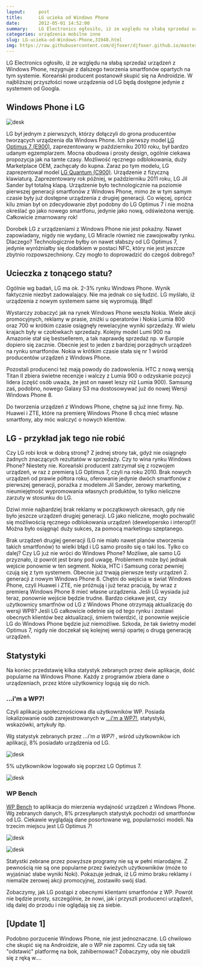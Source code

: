 ```yaml
---
layout:     post
title:      LG ucieka od Windows Phone
date:       2012-05-01 14:52:00
summary:    LG Electronics ogłosiło, iż ze względu na słabą sprzedaż urządzeń z Windows Phone, rezygnuje z dalszego tworzenia smartfonów opartych na tym systemie. Koreański producent postanowił skupić się na Androidzie. W najbliższej przyszłości nowe urządzenia od LG będą dostępne jedynie z systemem od Googla.Windows Phone i LG<!---->LG z Windows Phone —  Optimus 7, Quantum, Jil Sander<!---->LG był jednym z pie...
categories: urządzenia mobilne inne
slug: LG-ucieka-od-Windows-Phone,31948.html
img: https://raw.githubusercontent.com/djfoxer/djfoxer.github.io/master/_img/2012-5-1-_150_/g_-_-x-_-_-_x20120501144444_0.jpg
---
```




LG Electronics ogłosiło, iż ze względu na słabą sprzedaż urządzeń z Windows Phone, rezygnuje z dalszego tworzenia smartfonów opartych na tym systemie. Koreański producent postanowił skupić się na Androidzie. W najbliższej przyszłości nowe urządzenia od LG będą dostępne jedynie z systemem od Googla.



## Windows Phone i LG





![desk](https://raw.githubusercontent.com/djfoxer/djfoxer.github.io/master/_img/2012-5-1-_150_/g_-_-x-_-_-_x20120501144444_0.jpg)



LG był jednym z pierwszych, którzy dołączyli do grona producentów tworzących urządzenia dla Windows Phone. Ich pierwszy model [LG Optimus 7 (E900)](http://www.dobreprogramy.pl/djfoxer/Windows-Phone-w-LG-E,26695.html),  zaprezentowany w październiku 2010 roku, był bardzo udanym egzemplarzem. Mocna obudowa i prosty design, ogólnie ciekawa propozycja jak na tamte czasy. Możliwość ręcznego odblokowania, duży Marketplace OEM, zachęcały do kupna.  Zaraz po tym modelu, LG zaprezentował model [LG Quantum (C900)](http://en.wikipedia.org/wiki/LG_Quantum).  Urządzenie z fizyczną klawiaturą. Zaprezentowany rok później, w październiku 2011 roku, LG Jil Sander był totalną klapą. Urządzenie było technologicznie na poziomie pierwszej generacji smartfonów z Windows Phone, mimo że w tym samym czasie były już dostępne urządzenia z drugiej generacji. Co więcej, oprócz kilu zmian był on zdecydowanie zbyt podobny do LG Optimus 7 i nie można określać go jako nowego smartfonu, jedynie jako nową, odświeżona wersję. Całkowicie zmarnowany rok!

Dorobek LG z urządzeniami z Windows Phone nie jest pokaźny. Nawet zapowiadany, nigdy nie wydany, LG Miracle również nie zawojowałby rynku. Dlaczego? Technologicznie byłby on nawet słabszy od LG Optimus 7, jedynie wyróżniałby się dodatkiem w postaci NFC, który nie jest jeszcze zbytnio rozpowszechniony. Czy mogło to doprowadzić do czegoś dobrego?



## Ucieczka z tonącego statu?



Ogólnie wg badań, LG ma ok. 2-3% rynku Windows Phone. Wynik faktycznie niezbyt zadowalający. Nie ma jednak co się łudzić. LG myślało, iż urządzenia z  nowym systemem same się wypromują. Błąd!

Wystarczy zobaczyć jak na rynek Windows Phone weszła Nokia. Wiele akcji promocyjnych, reklamy w prasie, zniżki u operatorów i Nokia Lumia 800 oraz 700 w krótkim czasie osiągnęły rewelacyjne wyniki sprzedaży. W wielu krajach były w czołówkach sprzedaży. Kolejny model Lumi 900 na Amazonie stał się bestsellerem, a tak naprawdę sprzedaż np. w Europie dopiero się zacznie. Obecnie jest to jeden z bardziej porządnych urządzeń na rynku smartfonów. Nokia w krótkim czasie stała się nr 1 wśród producentów urządzeń z Windows Phone. 

Pozostali producenci też mają powody do zadowolenia. HTC z nową wersją Titan II zbiera świetne recenzje i walczy z Lumia 900 o odzyskanie pozycji lidera (część osób uważa, że jest on nawet leszy niż Lumia 900). Samsung zaś, podobno, nowego Galaxy S3 ma dostosowywać już do nowej Wersji Windows Phone 8. 

Do tworzenia urządzeń z Windows Phone, chętne są już inne firmy. Np. Huawei i ZTE, które na premierę Windows Phone 8 chcą mieć własne smartfony, aby móc walczyć o nowych klientów. 




## LG - przykład jak tego nie robić




Czy LG robi krok w dobrą stronę? Z jednej strony tak, gdyż nie osiągnęło żadnych znaczących rezultatów w sprzedaży. Czy to wina rynku Windows Phone? Niestety nie. Koreański producent zatrzymał się z rozwojem urządzeń, w raz z premierą  LG Optimus 7, czyli na  roku 2010. Brak nowych urządzeń od prawie półtora roku, oferowanie jedynie dwóch smartfonów z pierwszej generacji, porażka z modelem Jil Sander, zerowy marketing, nieumiejętność wypromowania własnych produktów, to tylko nieliczne zarzuty w stosunku do LG. 

Dziwi mnie najbardziej brak reklamy w początkowych okresach, gdy nie było jeszcze urządzeń drugiej generacji. LG jako nieliczne, mogło pochwalić się możliwością ręcznego odblokowania urządzeń (dewelopersko i interop!)! Można było osiągnąć duży sukces, za pomocą marketingu szeptanego. 

Brak urządzeń drugiej generacji (LG nie miało nawet planów stworzenia takich smartfonów) to wielki błąd i LG samo prosiło się o taki los. Tylko co dalej? Czy LG już nie wróci do Windows Phone? Możliwe, ale samo LG przyznało, iż powrót jest brany pod uwagę. Problemem może być jednak wejście ponownie w ten segment. Nokia, HTC i Samsung coraz pewniej czują się z tym systemem. Obecnie już trwają pierwsze testy urządzeń 2. generacji z nowym Windows Phone 8. Chętni do wejścia w świat Windows Phone, czyli Huawei i ZTE, nie próżnują i już teraz pracują, by wraz z premierą Windows Phone 8 mieć własne urządzenia. Jeśli LG wysiada już teraz, ponownie wejście będzie trudne. Bardzo ciekawe jest, czy użytkownicy smartfnów od LG z Windows Phone otrzymają aktualizację do wersji WP8? Jeśli LG całkowicie odetnie się od tego rynku i zostawi obecnych klientów bez aktualizacji, śmiem twierdzić, iż ponownie wejście LG do Windows Phone będzie już niemożliwe. Szkoda, że tak świetny model Optimus 7, nigdy nie doczekał się kolejnej wersji opartej o drugą generację urządzeń. 




## Statystyki


Na koniec przedstawię kilka statystyk zebranych przez dwie aplikacje, dość popularne na Windows Phone. Każdy z programów zbiera dane o urządzeniach, przez które użytkownicy logują się do nich.



### ...i'm a WP7!


Czyli aplikacja społecznościowa dla użytkowników WP. Posiada lokalizowanie osób zarejestrowanych w [...i'm a WP7!](http://www.windowsphone.com/pl-PL/apps/16b4f331-e05b-e011-854c-00237de2db9e),  statystyki, wskazówki, artykuły itp. 



Wg statystyk zebranych przez  *...i'm a WP7!* , wśród użytkowników ich aplikacji, 8% posiadało urządzenia od LG.



![desk](https://raw.githubusercontent.com/djfoxer/djfoxer.github.io/master/_img/2012-5-1-_150_/g_-_-x-_-_-_x20120501124816_0.jpg)



5% użytkowników logowało się poprzez LG Optimus 7.




![desk](https://raw.githubusercontent.com/djfoxer/djfoxer.github.io/master/_img/2012-5-1-_150_/g_-_-x-_-_-_x20120501124845_0.jpg)





### WP Bench



[WP Bench](http://www.windowsphone.com/pl-PL/apps/962a9521-952c-41e0-8763-25af86bc8937)   to aplikacja do mierzenia wydajność urządzeń z Windows Phone. Wg zebranych danych, 8% przesyłanych statystyk pochodzi od smartfonów od LG. Ciekawie wyglądają dane posortowane wg, popularności modeli. Na trzecim miejscu jest LG Optimus 7!



![desk](https://raw.githubusercontent.com/djfoxer/djfoxer.github.io/master/_img/2012-5-1-_150_/g_-_-x-_-_-_x20120501140415_0.jpg)


![desk](https://raw.githubusercontent.com/djfoxer/djfoxer.github.io/master/_img/2012-5-1-_150_/g_-_-x-_-_-_x20120501140424_0.jpg)




Statystki zebrane przez powyższe programy nie są w pełni miarodajne. Z pewnością nie są one popularne przez świeżych użytkowników (może to wyjaśniać słabe wyniki Noki). Pokazuje jednak, iż LG mimo braku reklamy i niemalże zerowej akcji promocyjnej, zostawiło swój ślad. 



Zobaczymy, jak LG postąpi z obecnymi klientami smartfonów z WP. Powrót nie będzie prosty, szczególnie, że nowi, jak i przyszli producenci urządzeń, idą dalej do przodu i nie oglądają się za siebie.



## [Update 1]


Podobno porzucenie Windows Phone, nie jest jednoznaczne. LG chwilowo che skupić się na Androidzie, ale o WP nie zapomni. Czy uda się tak "odstawić" platformę na bok, zahibernować? Zobaczymy, oby nie obudzili się z ręką w....